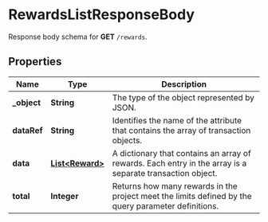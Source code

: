 

# RewardsListResponseBody

Response body schema for **GET** `/rewards`.

## Properties

| Name | Type | Description |
|------------ | ------------- | ------------- |
|**_object** | **String** | The type of the object represented by JSON. |
|**dataRef** | **String** | Identifies the name of the attribute that contains the array of transaction objects. |
|**data** | [**List&lt;Reward&gt;**](Reward.md) | A dictionary that contains an array of rewards. Each entry in the array is a separate transaction object. |
|**total** | **Integer** | Returns how many rewards in the project meet the limits defined by the query parameter definitions. |



